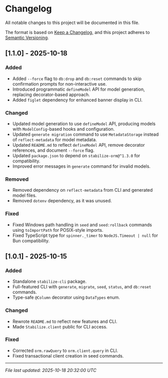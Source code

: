 # Changelog

All notable changes to this project will be documented in this file.

The format is based on [Keep a Changelog](https://keepachangelog.com/en/1.0.0/),
and this project adheres to [Semantic Versioning](https://semver.org/spec/v2.0.0.html).

## [1.1.0] - 2025-10-18

### Added
- Added `--force` flag to `db:drop` and `db:reset` commands to skip confirmation prompts for non-interactive use.
- Introduced programmatic `defineModel` API for model generation, replacing decorator-based approach.
- Added `figlet` dependency for enhanced banner display in CLI.

### Changed
- Updated model generation to use `defineModel` API, producing models with `ModelConfig`-based hooks and configuration.
- Updated `generate migration` command to use `MetadataStorage` instead of `reflect-metadata` for model metadata.
- Updated `README.md` to reflect `defineModel` API, remove decorator references, and document `--force` flag.
- Updated `package.json` to depend on `stabilize-orm@^1.3.0` for compatibility.
- Improved error messages in `generate` command for invalid models.

### Removed
- Removed dependency on `reflect-metadata` from CLI and generated model files.
- Removed `dotenv` dependency, as it was unused.

### Fixed
- Fixed Windows path handling in `seed` and `seed:rollback` commands using `toImportPath` for POSIX-style imports.
- Fixed TypeScript type for `spinner._timer` to `NodeJS.Timeout | null` for Bun compatibility.

## [1.0.1] - 2025-10-15

### Added
- Standalone `stabilize-cli` package.
- Full-featured CLI with `generate`, `migrate`, `seed`, `status`, and `db:reset` commands.
- Type-safe `@Column` decorator using `DataTypes` enum.

### Changed
- Rewrote `README.md` to reflect new features and CLI.
- Made `Stabilize.client` public for CLI access.

### Fixed
- Corrected `orm.rawQuery` to `orm.client.query` in CLI.
- Fixed transactional client creation in seed commands.

---
*File last updated: 2025-10-18 20:32:00 UTC*